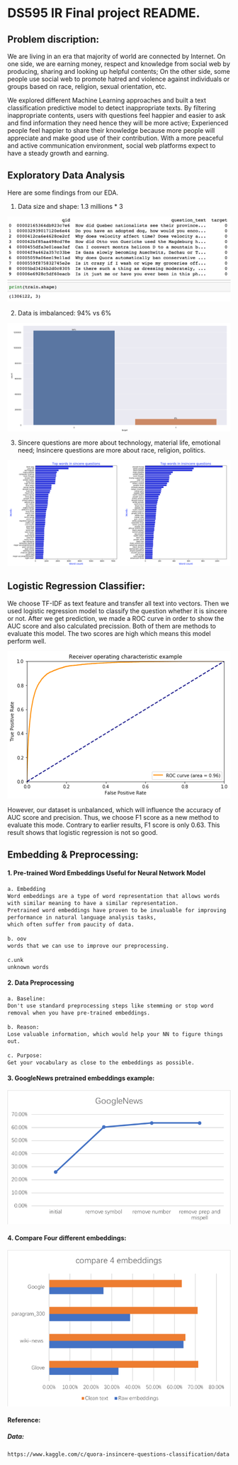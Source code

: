 # DS595 IR  Final project README.

## Problem discription:
We are living in an era that majority of world are connected by Internet. On one side, we are earning money, respect and knowledge from social web by producing, sharing and looking up helpful contents; On the other side, some people use social web to promote hatred and violence against individuals or groups based on race, religion, sexual orientation, etc.  

We explored different Machine Learning approaches and built a text classification predictive model to detect inappropriate texts. By filtering inappropriate contents, users with questions feel happier and easier to ask and find information they need hence they will be more active; Experienced people feel happier to share their knowledge because more people will appreciate and make good use of their contribution. With a more peaceful and active communication environment, social web platforms expect to have a steady growth and earning. 

## Exploratory Data Analysis
Here are some findings from our EDA.

1. Data size and shape: 1.3 millions * 3

![datasize.png](image/datasize.png)

2. Data is imbalanced: 94% vs 6%

![imbalanced.png](image/imbalanced.png)

3. Sincere questions are more about technology, material life, emotional need; Insincere questions are more about race, religion, politics.

![topwords.png](image/topwords.png)

## Logistic Regression Classifier:
We choose TF-IDF as text feature and transfer all text into vectors. Then we used logistic regression model to classify the question whether it is sincere or not. After we get prediction, we made a ROC curve in order to show the AUC score and also calculated precission. Both of them are methods to evaluate this model. The two scores are high which means this model perform well. 

![image.png](image/ROC.png)

However, our dataset is unbalanced, which will influence the accuracy of AUC score and precision. Thus, we choose F1 score as a new method to evaluate this mode. Contrary to earlier results, F1 score is only 0.63. This result shows that logistic regression is not so good.


## Embedding & Preprocessing:



#### 1. Pre-trained Word Embeddings Useful for Neural Network Model
    a. Embedding
    Word embeddings are a type of word representation that allows words with similar meaning to have a similar representation.
    Pretrained word embeddings have proven to be invaluable for improving performance in natural language analysis tasks,
    which often suffer from paucity of data.
    
    b. oov 
    words that we can use to improve our preprocessing.
    
    c.unk
    unknown words


#### 2. Data Preprocessing 
    a. Baseline:
    Don't use standard preprocessing steps like stemming or stop word removal when you have pre-trained embeddings.
    
    b. Reason:
    Lose valuable information, which would help your NN to figure things out.
    
    c. Purpose:
    Get your vocabulary as close to the embeddings as possible.

#### 3. GoogleNews pretrained embeddings example:
![1.png](image/1.png)


#### 4. Compare Four different embeddings:
![2.png](image/2.png)






#### Reference:
##### Data:
    https://www.kaggle.com/c/quora-insincere-questions-classification/data


